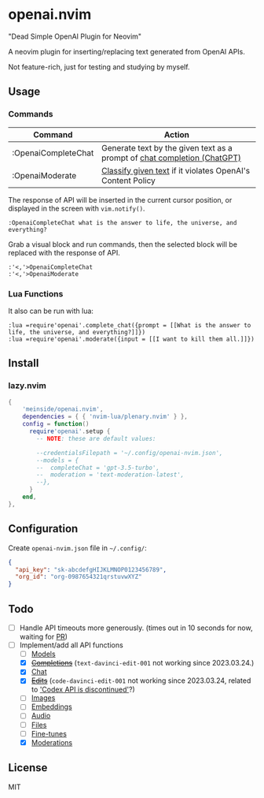 # openai.nvim

"Dead Simple OpenAI Plugin for Neovim"

A neovim plugin for inserting/replacing text generated from OpenAI APIs.

Not feature-rich, just for testing and studying by myself.

## Usage

### Commands

| Command | Action |
| --- | --- |
| :OpenaiCompleteChat | Generate text by the given text as a prompt of [chat completion (ChatGPT)](https://platform.openai.com/docs/guides/chat) |
| :OpenaiModerate | [Classify given text](https://platform.openai.com/docs/api-reference/moderations/create) if it violates OpenAI's Content Policy |

The response of API will be inserted in the current cursor position, or displayed in the screen with `vim.notify()`.

```vim
:OpenaiCompleteChat what is the answer to life, the universe, and everything?
```

Grab a visual block and run commands, then the selected block will be replaced with the response of API.

```vim
:'<,'>OpenaiCompleteChat
:'<,'>OpenaiModerate
```

### Lua Functions

It also can be run with lua:

```vim
:lua =require'openai'.complete_chat({prompt = [[What is the answer to life, the universe, and everything?]]})
:lua =require'openai'.moderate({input = [[I want to kill them all.]]})
```

## Install

### lazy.nvim

```lua
{
    'meinside/openai.nvim',
    dependencies = { { 'nvim-lua/plenary.nvim' } },
    config = function()
      require'openai'.setup {
        -- NOTE: these are default values:

        --credentialsFilepath = '~/.config/openai-nvim.json',
        --models = {
        --  completeChat = 'gpt-3.5-turbo',
        --  moderation = 'text-moderation-latest',
        --},
      }
    end,
},
```

## Configuration

Create `openai-nvim.json` file in `~/.config/`:

```json
{
  "api_key": "sk-abcdefgHIJKLMNOP0123456789",
  "org_id": "org-0987654321qrstuvwXYZ"
}
```

## Todo

- [ ] Handle API timeouts more generously. (times out in 10 seconds for now, waiting for [PR](https://github.com/nvim-lua/plenary.nvim/pull/475))
- [ ] Implement/add all API functions
  - [ ] [Models](https://platform.openai.com/docs/api-reference/models)
  - [X] ~~[Completions](https://platform.openai.com/docs/api-reference/completions)~~ (`text-davinci-edit-001` not working since 2023.03.24.)
  - [X] [Chat](https://platform.openai.com/docs/api-reference/chat)
  - [X] ~~[Edits](https://platform.openai.com/docs/api-reference/edits)~~ (`code-davinci-edit-001` not working since 2023.03.24, related to ['Codex API is discontinued'](https://news.ycombinator.com/item?id=35242069)?)
  - [ ] [Images](https://platform.openai.com/docs/api-reference/images)
  - [ ] [Embeddings](https://platform.openai.com/docs/api-reference/embeddings)
  - [ ] [Audio](https://platform.openai.com/docs/api-reference/audio)
  - [ ] [Files](https://platform.openai.com/docs/api-reference/files)
  - [ ] [Fine-tunes](https://platform.openai.com/docs/api-reference/fine-tunes)
  - [X] [Moderations](https://platform.openai.com/docs/api-reference/moderations)

## License

MIT

